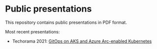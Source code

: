 # Public presentations

This repository contains public presentations in PDF format.

Most recent presentations:

- Techorama 2021: [GitOps on AKS and Azure Arc-enabled Kubernetes](https://github.com/gbaeke/presentations/blob/8b7b20c93dcdba840623637b85891252f70511bc/Techorama%202021/GitOps%20on%20AKS%20and%20Azure%20Arc%20enabled%20K8S.pdf)
